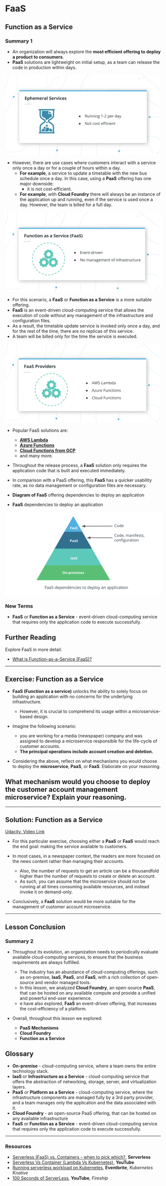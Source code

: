 # FaaS

## Function as a Service

### **Summary 1**

- An organization will always explore the **most efficient offering to deploy a product to consumers**.
- **PaaS** solutions are lightweight on initial setup, as a team can release the code in production within days.

![Ephemeral Services](../../assets/images/lessons/L4_11_faas_1_requirements.png)

- However, there are use cases where customers interact with a service only once a day or for a couple of hours within a day.
  - **For example**, a service to update a timetable with the new bus schedule once a day. In this case, using a **PaaS** offering has one major downside:
    - it is not cost-efficient.
  - **For example**, with **Cloud Foundry** there will always be an instance of the application up and running, even if the service is used once a day. However, the team is billed for a full day.

![Function as a Service (FaaS)](../../assets/images/lessons/L4_11_faas_3_overview.png)

- For this scenario, a **FaaS** or **Function as a Service** is a more suitable offering.
- **FaaS** is an event-driven cloud-computing service that allows the execution of code without any management of the infrastructure and configuration files.
- As a result, the timetable update service is invoked only once a day, and for the rest of the time, there are no replicas of this service.
- A team will be billed only for the time the service is executed.

![FaaS Providers](../../assets/images/lessons/L4_11_faas_2_providers.png)

- Popular FaaS solutions are:

  - [**AWS Lambda**]()
  - [**Azure Functions**]()
  - [**Cloud Functions from GCP**]()
  - and many more.

- Throughout the release process, a **FaaS** solution only requires the application code that is built and executed immediately.
- In comparison with a PaaS offering, this **FaaS** has a quicker usability rate, as no data management or configuration files are necessary.

- **Diagram of FaaS** offering dependencies to deploy an application
- **FaaS** dependencies to deploy an application

![Diagram of FaaS vs PaaS requirements](./../../assets/images/lessons/L4_11_fass_4_diagram.png)

### **New Terms**

- **FaaS** or **Function as a Service** - event-driven cloud-computing service that requires only the application code to execute successfully.

## **Further Reading**

Explore FaaS in more detail:

- [What is Function-as-a-Service (FaaS)?](https://www.redhat.com/en/topics/cloud-native-apps/what-is-faas?source=searchresultlisting)

---

## **Exercise: Function as a Service**

- **FaaS (Function as a service)** unlocks the ability to solely focus on building an application with no concerns for the underlying infrastructure.

  - However, it is crucial to comprehend its usage within a microservice-based design.

- Imagine the following scenario:

  - you are working for a media (newspaper) company and was assigned to develop a microservice responsible for the life-cycle of customer accounts.
  - **The principal operations include account creation and deletion.**

- Considering the above, reflect on what mechanisms you would choose to deploy the **microservice**, **PaaS**, or **FaaS**. Elaborate on your reasoning.

## **What mechanism would you choose to deploy the customer account management microservice? Explain your reasoning.**

---

## **Solution: Function as a Service**

[Udacity, Video Link](https://www.youtube.com/watch?v=OCrjcLkDSX8)

- For this particular exercise, choosing either a **PaaS** or **FaaS** would reach the end goal: making the service available to customers.

- In most cases, in a newspaper context, the readers are more focused on the news content rather than managing their accounts.

  - Also, the number of requests to get an article can be a thousandfold higher than the number of requests to create or delete an account.
  - As such, you can assume that the microservice should not be running at all times consuming available resources, and instead invoke it on demand-only.

- Conclusively, a **FaaS** solution would be more suitable for the management of customer account microservice.

---

## **Lesson Conclusion**

### **Summary 2**

- Throughout its evolution, an organization needs to periodically evaluate available cloud-computing services, to ensure that the business requirements are always fulfilled.

  - The industry has an abundance of cloud-computing offerings, such as on-premise, **IaaS**, **PaaS**, and **FaaS**, with a rich collection of open-source and vendor managed tools.
  - In this lesson, we analyzed **Cloud Foundry**, an open-source **PaaS**, that can be hosted on any available compute and provide a unified and powerful end-user experience.
  - e have also explored, **FaaS** an event-driven offering, that increases the cost-efficiency of a platform.

- Overall, throughout this lesson we explored:
  - **PaaS Mechanisms**
  - **Cloud Foundry**
  - **Function as a Service**

## **Glossary**

- **On-premise** - cloud-computing service, where a team owns the entire technology stack.
- **IaaS** or **Infrastructure as a Service** - cloud-computing service that offers the abstraction of networking, storage, server, and virtualization layers.
- **PaaS** or **Platform as a Service** - cloud-computing service, where the infrastructure components are managed fully by a 3rd party provider, and a team manages only the application and the data associated with it.
- **Cloud Foundry** - an open-source PaaS offering, that can be hosted on any available infrastructure
- **FaaS** or **Function as a Service** - event-driven cloud-computing service that requires only the application code to execute successfully.

---

### Resources

- [Serverless (FaaS) vs. Containers - when to pick which?](https://www.serverless.com/blog/serverless-faas-vs-containers), **Serverless**
- [Serverless Vs Container (Lambda Vs Kubernetes)](https://www.youtube.com/watch?v=EpW28dvm_qo"), **YouTube**
- [Running serverless workload on Kubernetes](https://www.eventbrite.com/e/running-serverless-workload-on-kubernetes-with-knative-tickets-162340475733), **Eventbrite**, _Kubernetes Knative_
- [100 Seconds of ServerLess](https://youtu.be/W_VV2Fx32_Y), **YouTube**, _Fireship_
